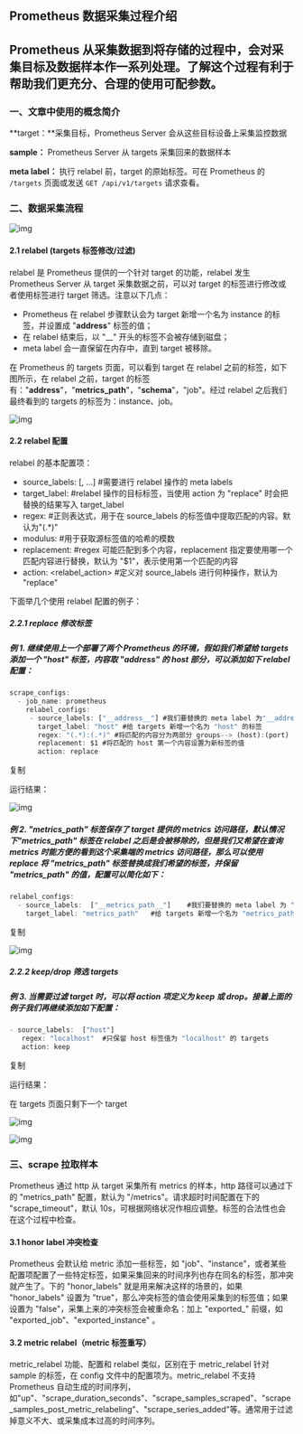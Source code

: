 ## **Prometheus 数据采集过程介绍**

## Prometheus 从采集数据到将存储的过程中，会对采集目标及数据样本作一系列处理。了解这个过程有利于帮助我们更充分、合理的使用可配参数。

### **一、文章中使用的概念简介**

**target：**采集目标，Prometheus Server 会从这些目标设备上采集监控数据

**sample：** Prometheus Server 从 targets 采集回来的数据样本

**meta label：** 执行 relabel 前，target 的原始标签。可在 Prometheus 的 `/targets` 页面或发送 `GET /api/v1/targets` 请求查看。

### **二、数据采集流程**

![img](https://cdn.jsdelivr.net/gh/2822132073/image/202301081341154.png)

#### 2.1 relabel (targets 标签修改/过滤)

relabel 是 Prometheus 提供的一个针对 target 的功能，relabel 发生 Prometheus Server 从 target 采集数据之前，可以对 target 的标签进行修改或者使用标签进行 target 筛选。注意以下几点：

- Prometheus 在 relabel 步骤默认会为 target 新增一个名为 instance 的标签，并设置成 "__address__" 标签的值；
- 在 relabel 结束后，以 "__" 开头的标签不会被存储到磁盘；
- meta label 会一直保留在内存中，直到 target 被移除。

在 Prometheus 的 targets 页面，可以看到 target 在 relabel 之前的标签，如下图所示，在 relabel 之前，target 的标签有："__address__"，"__metrics_path__"，"__schema__"，"job"。经过 relabel 之后我们最终看到的 targets 的标签为：instance、job。

![img](https://cdn.jsdelivr.net/gh/2822132073/image/202301081341215.jpeg)

#### 2.2 relabel 配置

relabel 的基本配置项：

- source_labels: [<labelname>, ...] #需要进行 relabel 操作的 meta labels
- target_label: <labelname> #relabel 操作的目标标签，当使用 action 为 "replace" 时会把替换的结果写入 target_label
- regex: <regex> #正则表达式，用于在 source_labels 的标签值中提取匹配的内容。默认为"(.*)"
- modulus: <uint64> #用于获取源标签值的哈希的模数
- replacement: <string> #regex 可能匹配到多个内容，replacement 指定要使用哪一个匹配内容进行替换，默认为 "$1"，表示使用第一个匹配的内容
- action: <relabel_action> #定义对 source_labels 进行何种操作，默认为 "replace"

下面举几个使用 relabel 配置的例子：

##### **2.2.1 replace 修改标签**

##### **例 1. 继续使用上一个部署了两个 Prometheus 的环境，假如我们希望给 targets 添加一个 "host" 标签，内容取 "__address__" 的 host 部分，可以添加如下 relabel 配置：**

```javascript
scrape_configs:
  - job_name: prometheus
    relabel_configs:
     - source_labels: ["__address__"] #我们要替换的 meta label 为"__address__"
       target_label: "host" #给 targets 新增一个名为 "host" 的标签
       regex: "(.*):(.*)" #将匹配的内容分为两部分 groups--> (host):(port)
       replacement: $1 #将匹配的 host 第一个内容设置为新标签的值
       action: replace
```

复制

运行结果：

![img](https://cdn.jsdelivr.net/gh/2822132073/image/202301081341133.jpeg)

##### **例 2. "__metrics_path__" 标签保存了 target 提供的 metrics 访问路径，默认情况下"__metrics_path__" 标签在 relabel 之后是会被移除的，但是我们又希望在查询 metrics 时能方便的看到这个采集端的 metrics 访问路径，那么可以使用 replace 将 "__metrics_path__" 标签替换成我们希望的标签，并保留 "__metrics_path__" 的值，配置可以简化如下：**

```javascript
relabel_configs:
  - source_labels:  ["__metrics_path__"]    #我们要替换的 meta label 为 "__metrics_path__"
    target_label: "metrics_path"   #给 targets 新增一个名为 "metrics_path" 的标签
```

复制

![img](https://cdn.jsdelivr.net/gh/2822132073/image/202301081341103.png)

##### **2.2.2 keep/drop 筛选 targets**

##### **例 3. 当需要过滤 target 时，可以将 action 项定义为 keep 或 drop。接着上面的例子我们再继续添加如下配置：**

```javascript
- source_labels:  ["host"]
   regex: "localhost"  #只保留 host 标签值为 "localhost" 的 targets
   action: keep
```

复制

运行结果：

在 targets 页面只剩下一个 target

![img](https://cdn.jsdelivr.net/gh/2822132073/image/202301081341982.jpeg)

![img](https://ask.qcloudimg.com/http-save/7256485/ydow5cbw7x.png?imageView2/2/w/1620)

### 

### **三、scrape 拉取样本**

Prometheus 通过 http 从 target 采集所有 metrics 的样本，http 路径可以通过下的 "metrics_path" 配置，默认为 "/metrics"。请求超时时间配置在下的 "scrape_timeout"，默认 10s，可根据网络状况作相应调整。标签的合法性也会在这个过程中检查。

#### 3.1 honor label 冲突检查

Prometheus 会默认给 metric 添加一些标签，如 "job"、"instance"，或者某些配置项配置了一些特定标签，如果采集回来的时间序列也存在同名的标签，那冲突就产生了。下的 "honor_labels" 就是用来解决这样的场景的，如果 "honor_labels" 设置为 "true"，那么冲突标签的值会使用采集到的标签值；如果设置为 "false"，采集上来的冲突标签会被重命名：加上 "exported_" 前缀，如 "exported_job"、"exported_instance" 。

#### 3.2 metric relabel（metric 标签重写）

metric_relabel 功能、配置和 relabel 类似，区别在于 metric_relabel 针对 sample 的标签，在 config 文件中的配置项为。metric_relabel 不支持 Prometheus 自动生成的时间序列，如"up"、"scrape_duration_seconds"、"scrape_samples_scraped"、"scrape_samples_post_metric_relabeling"、"scrape_series_added"等。通常用于过滤掉意义不大、或采集成本过高的时间序列。

